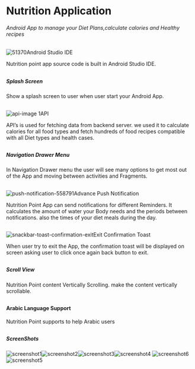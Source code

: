 # Nutrition Application
###### Android App to manage your Diet Plans,calculate calories and Healthy recipes 


![51370](https://user-images.githubusercontent.com/8544010/45599716-c39dfa00-b9f0-11e8-8e77-f7306ecbd3ff.png)Android Studio IDE

Nutrition point app source code is built in Android Studio IDE.

##


##### Splash Screen
Show a splash screen to user when user start your Android App.

##

![api-image 1](https://user-images.githubusercontent.com/8544010/45600389-4e382680-b9fc-11e8-9b4d-11f7aa67a80b.png)API

API’s is used for fetching data from backend server. we used it to calculate calories for all food types and fetch hundreds of food recipes compatible with all Diet types and health cases.

##

##### Navigation Drawer Menu
In Navigation Drawer menu the user will see many options to get most out of the App and moving between activities and Fragments.

##

![push-notification-558791](https://user-images.githubusercontent.com/8544010/45599983-ae779a00-b9f5-11e8-91a3-4fb9d44b4967.png)Advance Push Notification

Nutrition Point App can send notifications for different Reminders. It calculates the amount of water your Body needs and the periods between notifications. also the times of your diet meals during the day. 

##

![snackbar-toast-confirmation-exit](https://user-images.githubusercontent.com/8544010/45599999-fa2a4380-b9f5-11e8-84e5-aa96ed7c3701.png)Exit Confirmation Toast

When user try to exit the App, the confirmation  toast will be displayed on screen asking user to click once again back button to exit.

##

##### Scroll View

Nutrition Point content Vertically Scrolling. make the content vertically scrollable.


##

#### Arabic Language Support
Nutrition Point supports to help Arabic users

##

##### ScreenShots

![screenshot1](https://user-images.githubusercontent.com/8544010/45600398-74f65d00-b9fc-11e8-9ee6-c8374463714e.png)![screenshot2](https://user-images.githubusercontent.com/8544010/45600400-7b84d480-b9fc-11e8-8965-effccb1a7694.png)![screenshot3](https://user-images.githubusercontent.com/8544010/45600401-7e7fc500-b9fc-11e8-80cb-fb337d4c3bcd.png)![screenshot4](https://user-images.githubusercontent.com/8544010/45600403-80e21f00-b9fc-11e8-8b49-df85f874e726.png)
![screenshot6](https://user-images.githubusercontent.com/8544010/45600510-1b8f2d80-b9fe-11e8-96bb-23f8708d6ef9.png)![screenshot5](https://user-images.githubusercontent.com/8544010/45600405-8b041d80-b9fc-11e8-9dfe-c483e46e0924.png)






